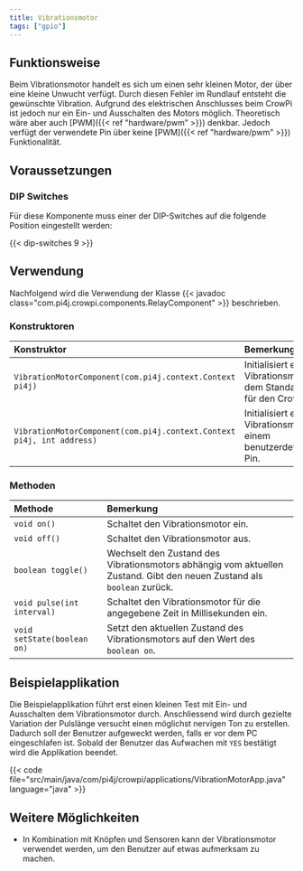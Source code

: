 ```yaml
---
title: Vibrationsmotor
tags: ["gpio"]
---
```


## Funktionsweise

Beim Vibrationsmotor handelt es sich um einen sehr kleinen Motor, der über eine kleine Unwucht verfügt. Durch diesen Fehler im Rundlauf
entsteht die gewünschte Vibration. Aufgrund des elektrischen Anschlusses beim CrowPi ist jedoch nur ein Ein- und Ausschalten des Motors
möglich. Theoretisch wäre aber auch
[PWM]({{< ref "hardware/pwm" >}}) denkbar. Jedoch verfügt der verwendete Pin über keine
[PWM]({{< ref "hardware/pwm" >}}) Funktionalität.

## Voraussetzungen

### DIP Switches

Für diese Komponente muss einer der DIP-Switches auf die folgende Position eingestellt werden:

{{< dip-switches 9 >}}

## Verwendung

Nachfolgend wird die Verwendung der Klasse {{< javadoc class="com.pi4j.crowpi.components.RelayComponent" >}} beschrieben.

### Konstruktoren

| Konstruktor                                                           | Bemerkung                                                                |
|:----------------------------------------------------------------------|:-------------------------------------------------------------------------|
| `VibrationMotorComponent(com.pi4j.context.Context pi4j)`              | Initialisiert einen Vibrationsmotor mit dem Standard-Pin für den CrowPi. |
| `VibrationMotorComponent(com.pi4j.context.Context pi4j, int address)` | Initialisiert einen Vibrationsmotor mit einem benutzerdefinierten Pin.   |

### Methoden

| Methode                     | Bemerkung                                                                                                              |
|:----------------------------|:-----------------------------------------------------------------------------------------------------------------------|
| `void on()`                 | Schaltet den Vibrationsmotor ein.                                                                                      |
| `void off()`                | Schaltet den Vibrationsmotor aus.                                                                                      |
| `boolean toggle()`          | Wechselt den Zustand des Vibrationsmotors abhängig vom aktuellen Zustand. Gibt den neuen Zustand als `boolean` zurück. |
| `void pulse(int interval)`  | Schaltet den Vibrationsmotor für die angegebene Zeit in Millisekunden ein.                                             |
| `void setState(boolean on)` | Setzt den aktuellen Zustand des Vibrationsmotors auf den Wert des `boolean on`.                                        |

## Beispielapplikation

Die Beispielapplikation führt erst einen kleinen Test mit Ein- und Ausschalten dem Vibrationsmotor durch. Anschliessend wird durch gezielte
Variation der Pulslänge versucht einen möglichst nervigen Ton zu erstellen. Dadurch soll der Benutzer aufgeweckt werden, falls er vor dem PC
eingeschlafen ist. Sobald der Benutzer das Aufwachen mit `YES` bestätigt wird die Applikation beendet.

{{< code file="src/main/java/com/pi4j/crowpi/applications/VibrationMotorApp.java" language="java" >}}

## Weitere Möglichkeiten

- In Kombination mit Knöpfen und Sensoren kann der Vibrationsmotor verwendet werden, um den Benutzer auf etwas aufmerksam zu machen.

